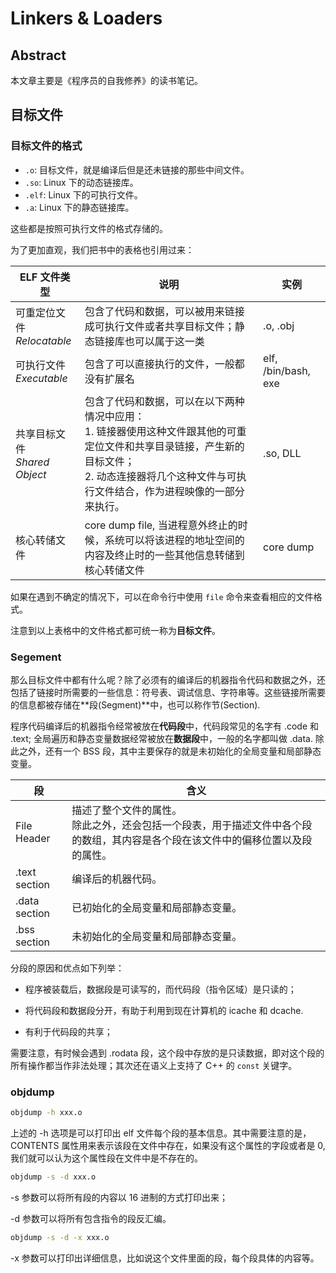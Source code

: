 # Linkers & Loaders

## Abstract

本文章主要是《程序员的自我修养》的读书笔记。

## 目标文件

### 目标文件的格式

- `.o`: 目标文件，就是编译后但是还未链接的那些中间文件。
- `.so`: Linux 下的动态链接库。
- `.elf`: Linux 下的可执行文件。
- `.a`: Linux 下的静态链接库。

这些都是按照可执行文件的格式存储的。

为了更加直观，我们把书中的表格也引用过来：

| ELF 文件类型                      | 说明                                                         | 实例                |
| --------------------------------- | ------------------------------------------------------------ | ------------------- |
| 可重定位文件<br />*Relocatable*   | 包含了代码和数据，可以被用来链接成可执行文件或者共享目标文件；静态链接库也可以属于这一类 | .o, .obj            |
| 可执行文件<br />*Executable*      | 包含了可以直接执行的文件，一般都没有扩展名                   | elf, /bin/bash, exe |
| 共享目标文件<br />*Shared Object* | 包含了代码和数据，可以在以下两种情况中应用：<br />1. 链接器使用这种文件跟其他的可重定位文件和共享目录链接，产生新的目标文件；<br />2. 动态连接器将几个这种文件与可执行文件结合，作为进程映像的一部分来执行。 | .so, DLL            |
| 核心转储文件                      | core dump file, 当进程意外终止的时候，系统可以将该进程的地址空间的内容及终止时的一些其他信息转储到核心转储文件 | core dump           |

如果在遇到不确定的情况下，可以在命令行中使用 `file` 命令来查看相应的文件格式。

注意到以上表格中的文件格式都可统一称为**目标文件**。

### Segement

那么目标文件中都有什么呢？除了必须有的编译后的机器指令代码和数据之外，还包括了链接时所需要的一些信息：符号表、调试信息、字符串等。这些链接所需要的信息都被存储在**段(Segment)**中，也可以称作节(Section).

程序代码编译后的机器指令经常被放在**代码段**中，代码段常见的名字有 .code 和 .text; 全局遍历和静态变量数据经常被放在**数据段**中，一般的名字都叫做 .data. 除此之外，还有一个 BSS 段，其中主要保存的就是未初始化的全局变量和局部静态变量。

| 段            | 含义                                                         |
| ------------- | ------------------------------------------------------------ |
| File Header   | 描述了整个文件的属性。<br />除此之外，还会包括一个段表，用于描述文件中各个段的数组，其内容是各个段在该文件中的偏移位置以及段的属性。 |
| .text section | 编译后的机器代码。                                           |
| .data section | 已初始化的全局变量和局部静态变量。                           |
| .bss section  | 未初始化的全局变量和局部静态变量。                           |

分段的原因和优点如下列举：

- 程序被装载后，数据段是可读写的，而代码段（指令区域）是只读的；

- 将代码段和数据段分开，有助于利用到现在计算机的 icache 和 dcache.
- 有利于代码段的共享；

需要注意，有时候会遇到 .rodata 段，这个段中存放的是只读数据，即对这个段的所有操作都当作非法处理；其次还在语义上支持了 C++ 的 `const` 关键字。

### objdump

```bash
objdump -h xxx.o
```

上述的 -h 选项是可以打印出 elf 文件每个段的基本信息。其中需要注意的是，CONTENTS 属性用来表示该段在文件中存在，如果没有这个属性的字段或者是 0, 我们就可以认为这个属性段在文件中是不存在的。

```bash
objdump -s -d xxx.o
```

-s 参数可以将所有段的内容以 16 进制的方式打印出来；

-d 参数可以将所有包含指令的段反汇编。

```bash
objdump -s -d -x xxx.o
```

-x 参数可以打印出详细信息，比如说这个文件里面的段，每个段具体的内容等。

